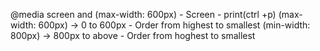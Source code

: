@media screen and (max-width: 600px)
    - Screen
    - print(ctrl +p)
(max-width: 600px) -> 0 to 600px
    - Order from highest to smallest
(min-width: 800px) -> 800px to above
    - Order from hoghest to smallest
